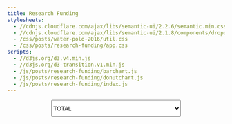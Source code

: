 ```yaml
---
title: Research Funding
stylesheets:
  - //cdnjs.cloudflare.com/ajax/libs/semantic-ui/2.2.6/semantic.min.css
  - //cdnjs.cloudflare.com/ajax/libs/semantic-ui/2.1.8/components/dropdown.min.css
  - /css/posts/water-polo-2016/util.css
  - /css/posts/research-funding/app.css
scripts:
  - //d3js.org/d3.v4.min.js
  - //d3js.org/d3-transition.v1.min.js
  - /js/posts/research-funding/barchart.js
  - /js/posts/research-funding/donutchart.js
  - /js/posts/research-funding/index.js
---
```

<div id='bar-chart-wrapper'>
    <select style="margin: 0 auto; display: flex; width: 300px; height: 3em;" class="ui selection dropdown" id='lineChartDropdown'>
        <option value='0'>TOTAL</option>
        <option value='1'>BIOENGINEERING</option>
        <option value='2'>COMPUTER SCIENCE</option>
    </select>
</div>
<div id='donut-chart-wrapper'>
</div>